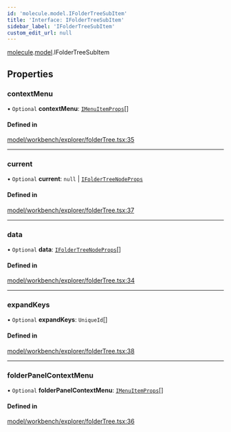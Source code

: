```yaml
---
id: 'molecule.model.IFolderTreeSubItem'
title: 'Interface: IFolderTreeSubItem'
sidebar_label: 'IFolderTreeSubItem'
custom_edit_url: null
---
```


[molecule](../namespaces/molecule).[model](../namespaces/molecule.model).IFolderTreeSubItem

## Properties

### contextMenu

• `Optional` **contextMenu**: [`IMenuItemProps`](molecule.component.IMenuItemProps)[]

#### Defined in

[model/workbench/explorer/folderTree.tsx:35](https://github.com/DTStack/molecule/blob/ff1a27ef/src/model/workbench/explorer/folderTree.tsx#L35)

---

### current

• `Optional` **current**: `null` \| [`IFolderTreeNodeProps`](molecule.model.IFolderTreeNodeProps)

#### Defined in

[model/workbench/explorer/folderTree.tsx:37](https://github.com/DTStack/molecule/blob/ff1a27ef/src/model/workbench/explorer/folderTree.tsx#L37)

---

### data

• `Optional` **data**: [`IFolderTreeNodeProps`](molecule.model.IFolderTreeNodeProps)[]

#### Defined in

[model/workbench/explorer/folderTree.tsx:34](https://github.com/DTStack/molecule/blob/ff1a27ef/src/model/workbench/explorer/folderTree.tsx#L34)

---

### expandKeys

• `Optional` **expandKeys**: `UniqueId`[]

#### Defined in

[model/workbench/explorer/folderTree.tsx:38](https://github.com/DTStack/molecule/blob/ff1a27ef/src/model/workbench/explorer/folderTree.tsx#L38)

---

### folderPanelContextMenu

• `Optional` **folderPanelContextMenu**: [`IMenuItemProps`](molecule.component.IMenuItemProps)[]

#### Defined in

[model/workbench/explorer/folderTree.tsx:36](https://github.com/DTStack/molecule/blob/ff1a27ef/src/model/workbench/explorer/folderTree.tsx#L36)
